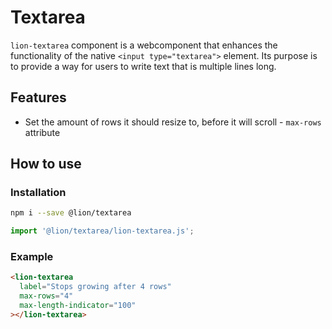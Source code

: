 # Textarea

[//]: # (AUTO INSERT HEADER PREPUBLISH)

`lion-textarea` component is a webcomponent that enhances the functionality of the native `<input type="textarea">` element.
Its purpose is to provide a way for users to write text that is multiple lines long.

## Features

- Set the amount of rows it should resize to, before it will scroll - `max-rows` attribute

## How to use

### Installation

```sh
npm i --save @lion/textarea
```

```js
import '@lion/textarea/lion-textarea.js';
```

### Example

```html
<lion-textarea
  label="Stops growing after 4 rows"
  max-rows="4"
  max-length-indicator="100"
></lion-textarea>
```
